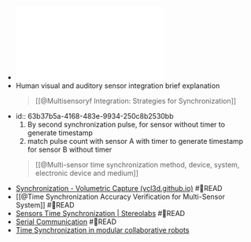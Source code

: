 - ![Time Synchronization](Time_Synchronization.pdf)
- Human visual and auditory sensor integration brief explanation
  > [[@Multisensoryf Integration: Strategies for Synchronization]]
- id:: 63b37b5a-4168-483e-9934-250c8b2530bb
  1. By second synchronization pulse, for sensor without timer to generate timestamp
  2. match pulse count with sensor A with timer to generate timestamp for sensor B without timer
  > [[@Multi-sensor time synchronization method, device, system, electronic device and medium]]
- [Synchronization - Volumetric Capture (vcl3d.github.io)](https://vcl3d.github.io/VolumetricCapture/docs/synchronization/) #📑READ
- [[@Time Synchronization Accuracy Verification for Multi-Sensor System]] #📑READ
- [Sensors Time Synchronization | Stereolabs](https://www.stereolabs.com/docs/sensors/time-synchronization/) #📑READ
- [Serial Communication](https://www.codrey.com/embedded-systems/serial-communication-basics/) #📑READ
- [Time Synchronization in modular collaborative robots](https://medium.com/hackernoon/time-synchronization-in-modular-collaborative-robots-d4c218fcb66d)